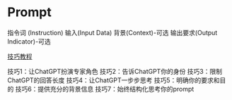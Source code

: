 # Prompt

指令词 (Instruction)
输入(Input Data)
背景(Context)-可选
输出要求(Output Indicator)-可选

[技巧教程](https://www.youtube.com/watch?v=-zEhptQjnik)

技巧1：让ChatGPT扮演专家角色
技巧2：告诉ChatGPT你的身份
技巧3：限制ChatGPT的回答长度
技巧4：让ChatGPT一步步思考
技巧5：明确你的要求和目的
技巧6：提供充分的背景信息
技巧7：始终结构化思考你的prompt

